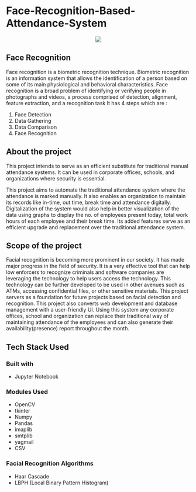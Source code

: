 # Face-Recognition-Based-Attendance-System
<p align="center">
  <img src="https://user-images.githubusercontent.com/58062535/175368840-ae4c10a7-d6c1-4666-a218-656181eb80dc.png" />
</p>

## Face Recognition
Face recognition is a biometric recognition technique. Biometric recognition is an information system that allows the identification of a person based on some of its main physiological and behavioral characteristics. Face recognition is a broad problem of identifying or verifying people in photographs and videos, a process comprised of detection, alignment, feature extraction, and a recognition task It has 4 steps which are :

1. Face Detection
2. Data Gathering
3. Data Comparison
4. Face Recognition

## About the project
This project intends to serve as an efficient substitute for traditional manual attendance systems. It can be used in corporate offices, schools, and organizations where security is essential.

This project aims to automate the traditional attendance system where the attendance is marked manually. It also enables an organization to maintain its records like in-time, out time, break time and attendance digitally. Digitalization of the system would also help in better visualization of the data using graphs to display the no. of employees present today, total work hours of each employee and their break time. Its added features serve as an efficient upgrade and replacement over the traditional attendance system.

## Scope of the project
Facial recognition is becoming more prominent in our society. It has made major progress in the field of security. It is a very effective tool that can help low enforcers to recognize criminals and software companies are leveraging the technology to help users access the technology. This technology can be further developed to be used in other avenues such as ATMs, accessing confidential files, or other sensitive materials. This project servers as a foundation for future projects based on facial detection and recognition. This project also converts web development and database management with a user-friendly UI. Using this system any corporate offices, school and organization can replace their traditional way of maintaining attendance of the employees and can also generate their availability(presence) report throughout the month.

## Tech Stack Used
### Built with
* Jupyter Notebook

### Modules Used
* OpenCV
* tkinter
* Numpy
* Pandas
* imaplib
* smtplib
* yagmail
* CSV
### Facial Recognition Algorithms
* Haar Cascade
* LBPH (Local Binary Pattern Histogram)
